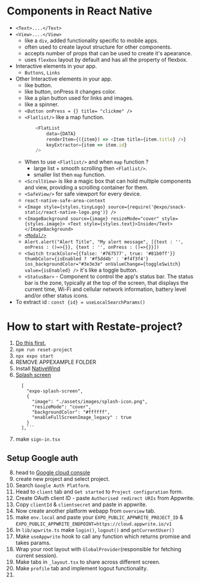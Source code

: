 # Components in React Native

- `<Text>....</Text>`
- `<View>....</View>`
    - like a `div`, added functionality specific to mobile apps.
    - often used to create layout structure for other components.
    - accepts number of props that can be used to create it's apearance.
    - uses `flexbox` layout by default and has all the property of flexbox.
- Interactive elements in your app.
    - `Buttons`, `Links`
- Other Interactive elements in your app.
    - <TouchableOpacity> like button.
    - <TouchableHighlight> like button, onPress it changes color.
    - <TouchableWithoutFeedback> like a plan button used for links and images.
    - <ActionIndicator/> like a spinner.
    - `<Button onPress = {} title= "clickme" />`
    - `<Flatlist/>` like a map function.
        ```javascript
            <FlatList
                data={DATA}
                renderItem={({item}) => <Item title={item.title} />}
                keyExtractor={item => item.id}
            />
        ```
    - When to use `<Flatlist/>` and when `map` function ?
        - large list + smooth scrolling then `<Flatlist/>`.
        - smaller list then `map` function.
    - `<ScrollView>` is like a magic box that can hold multiple components and view, providing a scrolling container for them.
    - `<SafeView/>` for safe viewport for every device.
    - `react-native-safe-area-context`
    - `<Image
        style={styles.tinyLogo}
        source={require('@expo/snack-static/react-native-logo.png')}
      />`
    - `<ImageBackground source={image} resizeMode="cover" style={styles.image}>
        <Text style={styles.text}>Inside</Text>
      </ImageBackground>`
    - [`<Modal/>`](https://reactnative.dev/docs/modal)
    - `Alert.alert("Alert Title", "My alert message", [{text : '', onPress : ()=>{}}, {text : '', onPress : ()=>{}}])`
    - `<Switch
          trackColor={{false: '#767577', true: '#81b0ff'}}
          thumbColor={isEnabled ? '#f5dd4b' : '#f4f3f4'}
          ios_backgroundColor="#3e3e3e"
          onValueChange={toggleSwitch}
          value={isEnabled}
        />` it's like a toggle button.
    - `<StatusBar>` - Component to control the app's status bar. The status bar is the zone, typically at the top of the screen, that displays the current time, Wi-Fi and cellular network information, battery level and/or other status icons.
- To extract id : `const {id} = useLocalSearchParams()`

# How to start with Restate-project?
1. [Do this first.](https://docs.expo.dev/tutorial/create-your-first-app/)
2. `npm run reset-project`
3. `npx expo start`
4. REMOVE APPEXAMPLE FOLDER
5. Install [NativeWind](https://www.nativewind.dev/getting-started/react-native)
6. [Splash screen](https://docs.expo.dev/tutorial/configuration/) 
    ```"expo-router",
      [
        "expo-splash-screen",
        {
          "image": "./assets/images/splash-icon.png",
          "resizeMode": "cover",
          "backgroundColor": "#ffffff",
          "enableFullScreenImage_legacy" : true
        }
      ],```
6. make `sign-in.tsx`
## Setup Google auth
8. head to [Google cloud console](https://console.cloud.google.com)
9. create new project and select project.
10. Search `Google Auth Platform`.
11. Head to `client` tab and `Get started` to `Project configuration` form.
12. Create OAuth client ID - paste `Authorised redirect URIs` from Appwrite.
13. Copy `clientId` & `clientsecret` and paste in appwrite.
14. Now create another platform webapp from `overview` tab.
15. make `env.local` and paste your `EXPO_PUBLIC_APPWRITE_PROJECT_ID` & `EXPO_PUBLIC_APPWRITE_ENDPOINT=https://cloud.appwrite.io/v1`
16. In `lib/apwrite.ts` make `login()`, `logout()` and `getCurrentUser()`
17. Make `useAppwrite` hook to call any function which returns promise and takes params.
18. Wrap your root layout with `GlobalProvider`(responsible for fetching current session).
19. Make tabs in `_layout.tsx` to share across different screen.
20. Make `profile` tab and implement logout functionality.
21. 
